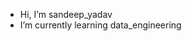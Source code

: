 - Hi, I’m sandeep_yadav
- I’m currently learning data_engineering
<!---
sandeep8291/sandeep8291 is a ✨ special ✨ repository because its `README.md` (this file) appears on your GitHub profile.
You can click the Preview link to take a look at your changes.
--->
